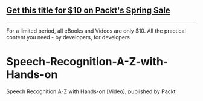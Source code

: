 ## [Get this title for $10 on Packt's Spring Sale](https://www.packt.com/V16796?utm_source=github&utm_medium=packt-github-repo&utm_campaign=spring_10_dollar_2022)
-----
For a limited period, all eBooks and Videos are only $10. All the practical content you need \- by developers, for developers

# Speech-Recognition-A-Z-with-Hands-on
Speech Recognition A-Z with Hands-on [Video], published by Packt
